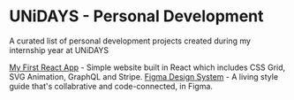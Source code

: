 # UNiDAYS - Personal Development
A curated list of personal development projects created during my internship year at UNiDAYS

[My First React App](/my-first-react-app) - Simple website built in React which includes CSS Grid, SVG Animation, GraphQL and Stripe.
[Figma Design System](/figma-design-system) - A living style guide that's collabrative and code-connected, in Figma.
